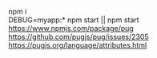 npm i <br>
DEBUG=myapp:* npm start || npm start<br>
https://www.npmjs.com/package/pug<br>
https://github.com/pugjs/pug/issues/2305<br>
https://pugjs.org/language/attributes.html<br>